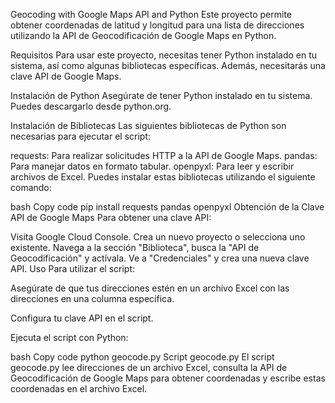 Geocoding with Google Maps API and Python
Este proyecto permite obtener coordenadas de latitud y longitud para una lista de direcciones utilizando la API de Geocodificación de Google Maps en Python.

Requisitos
Para usar este proyecto, necesitas tener Python instalado en tu sistema, así como algunas bibliotecas específicas. Además, necesitarás una clave API de Google Maps.

Instalación de Python
Asegúrate de tener Python instalado en tu sistema. Puedes descargarlo desde python.org.

Instalación de Bibliotecas
Las siguientes bibliotecas de Python son necesarias para ejecutar el script:

requests: Para realizar solicitudes HTTP a la API de Google Maps.
pandas: Para manejar datos en formato tabular.
openpyxl: Para leer y escribir archivos de Excel.
Puedes instalar estas bibliotecas utilizando el siguiente comando:

bash
Copy code
pip install requests pandas openpyxl
Obtención de la Clave API de Google Maps
Para obtener una clave API:

Visita Google Cloud Console.
Crea un nuevo proyecto o selecciona uno existente.
Navega a la sección "Biblioteca", busca la "API de Geocodificación" y actívala.
Ve a "Credenciales" y crea una nueva clave API.
Uso
Para utilizar el script:

Asegúrate de que tus direcciones estén en un archivo Excel con las direcciones en una columna específica.

Configura tu clave API en el script.

Ejecuta el script con Python:

bash
Copy code
python geocode.py
Script geocode.py
El script geocode.py lee direcciones de un archivo Excel, consulta la API de Geocodificación de Google Maps para obtener coordenadas y escribe estas coordenadas en el archivo Excel.
